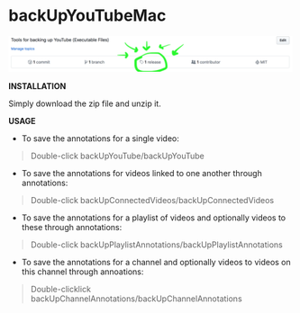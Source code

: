 # backUpYouTubeMac

![Download from Released](/lookUp.png?raw=true "Download From Releases")

**INSTALLATION**

Simply download the zip file and unzip it.

**USAGE**

* To save the annotations for a single video:
> Double-click backUpYouTube/backUpYouTube

* To save the annotations for videos linked to one another through annotations:
> Double-click backUpConnectedVideos/backUpConnectedVideos

* To save the annotations for a playlist of videos and optionally videos to these through annotations:
> Double-click backUpPlaylistAnnotations/backUpPlaylistAnnotations

* To save the annotations for a channel and optionally videos to videos on this channel through annoations:
> Double-clicklick backUpChannelAnnotations/backUpChannelAnnotations
